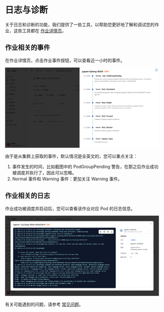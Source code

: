 # 日志与诊断

关于日志和诊断的功能，我们提供了一些工具，以帮助您更好地了解和调试您的作业，这些工具都在 [作业详情页](../quick-start/interactive#作业详情页)。

## 作业相关的事件

在作业详情页，点击作业事件按钮，可以查看近一小时的事件。

![events](./image/events.png)

由于是从集群上获取的事件，默认情况是全英文的，您可以重点关注：

1. 事件发生的时间，比如截图中的 PodGroupPending 警告，在那之后作业成功被调度并执行了，因此可以忽略。
2. Normal 事件和 Warning 事件：更加关注 Warning 事件。

## 作业相关的日志

作业成功被调度并启动后，您可以查看该作业对应 Pod 的日志信息。

![log](./image/log.png)

有关可能遇到的问题，请参考 [常见问题](../category/常见问题/)。
